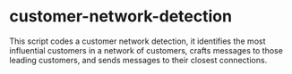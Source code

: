 # customer-network-detection
This script codes a customer network detection, it identifies the most influential customers in a network of customers, crafts messages to those leading customers, and sends messages to their closest connections.
